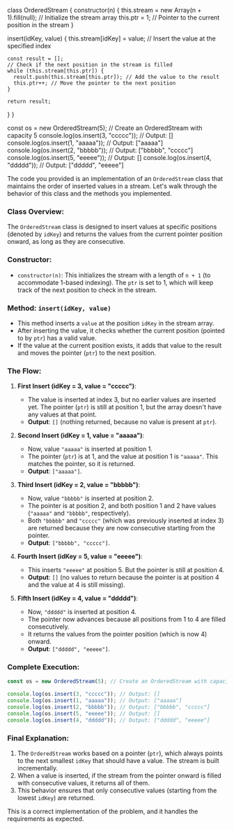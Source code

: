 class OrderedStream {
  constructor(n) {
    this.stream = new Array(n + 1).fill(null); // Initialize the stream array
    this.ptr = 1; // Pointer to the current position in the stream
  }

  insert(idKey, value) {
    this.stream[idKey] = value; // Insert the value at the specified index

    const result = [];
    // Check if the next position in the stream is filled
    while (this.stream[this.ptr]) {
      result.push(this.stream[this.ptr]); // Add the value to the result
      this.ptr++; // Move the pointer to the next position
    }

    return result;
  }
}

const os = new OrderedStream(5); // Create an OrderedStream with capacity 5
console.log(os.insert(3, "ccccc")); // Output: []
console.log(os.insert(1, "aaaaa")); // Output: ["aaaaa"]
console.log(os.insert(2, "bbbbb")); // Output: ["bbbbb", "ccccc"]
console.log(os.insert(5, "eeeee")); // Output: []
console.log(os.insert(4, "ddddd")); // Output: ["ddddd", "eeeee"]



The code you provided is an implementation of an `OrderedStream` class that maintains the order of inserted values in a stream. Let's walk through the behavior of this class and the methods you implemented.

### Class Overview:

The `OrderedStream` class is designed to insert values at specific positions (denoted by `idKey`) and returns the values from the current pointer position onward, as long as they are consecutive.

### Constructor:
- `constructor(n)`: This initializes the stream with a length of `n + 1` (to accommodate 1-based indexing). The `ptr` is set to 1, which will keep track of the next position to check in the stream.

### Method: `insert(idKey, value)`
- This method inserts a `value` at the position `idKey` in the stream array.
- After inserting the value, it checks whether the current position (pointed to by `ptr`) has a valid value.
- If the value at the current position exists, it adds that value to the result and moves the pointer (`ptr`) to the next position.

### The Flow:

1. **First Insert (idKey = 3, value = "ccccc")**:
   - The value is inserted at index 3, but no earlier values are inserted yet. The pointer (`ptr`) is still at position 1, but the array doesn't have any values at that point.
   - **Output**: `[]` (nothing returned, because no value is present at `ptr`).

2. **Second Insert (idKey = 1, value = "aaaaa")**:
   - Now, value `"aaaaa"` is inserted at position 1.
   - The pointer (`ptr`) is at 1, and the value at position 1 is `"aaaaa"`. This matches the pointer, so it is returned.
   - **Output**: `["aaaaa"]`.

3. **Third Insert (idKey = 2, value = "bbbbb")**:
   - Now, value `"bbbbb"` is inserted at position 2.
   - The pointer is at position 2, and both position 1 and 2 have values (`"aaaaa"` and `"bbbbb"`, respectively).
   - Both `"bbbbb"` and `"ccccc"` (which was previously inserted at index 3) are returned because they are now consecutive starting from the pointer.
   - **Output**: `["bbbbb", "ccccc"]`.

4. **Fourth Insert (idKey = 5, value = "eeeee")**:
   - This inserts `"eeeee"` at position 5. But the pointer is still at position 4.
   - **Output**: `[]` (no values to return because the pointer is at position 4 and the value at 4 is still missing).

5. **Fifth Insert (idKey = 4, value = "ddddd")**:
   - Now, `"ddddd"` is inserted at position 4.
   - The pointer now advances because all positions from 1 to 4 are filled consecutively.
   - It returns the values from the pointer position (which is now 4) onward.
   - **Output**: `["ddddd", "eeeee"]`.

### Complete Execution:

```javascript
const os = new OrderedStream(5); // Create an OrderedStream with capacity 5

console.log(os.insert(3, "ccccc")); // Output: []
console.log(os.insert(1, "aaaaa")); // Output: ["aaaaa"]
console.log(os.insert(2, "bbbbb")); // Output: ["bbbbb", "ccccc"]
console.log(os.insert(5, "eeeee")); // Output: []
console.log(os.insert(4, "ddddd")); // Output: ["ddddd", "eeeee"]
```

### Final Explanation:
1. The `OrderedStream` works based on a pointer (`ptr`), which always points to the next smallest `idKey` that should have a value. The stream is built incrementally.
2. When a value is inserted, if the stream from the pointer onward is filled with consecutive values, it returns all of them.
3. This behavior ensures that only consecutive values (starting from the lowest `idKey`) are returned.

This is a correct implementation of the problem, and it handles the requirements as expected.